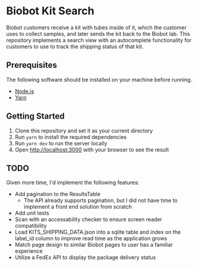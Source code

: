 # Biobot Kit Search

Biobot customers receive a kit with tubes inside of it, which the customer uses to collect samples, and later sends the kit back to the Biobot lab. This repository implements a search view with an autocomplete functionality for customers to use to track the shipping status of that kit.

## Prerequisites

The following software should be installed on your machine before running.

- [Node.js](https://nodejs.org/en/)
- [Yarn](https://classic.yarnpkg.com/en/docs/install)

## Getting Started

1. Clone this repository and set it as your current directory
2. Run `yarn` to install the required dependencies
3. Run `yarn dev` to run the server locally
4. Open [http://localhost:3000](http://localhost:3000) with your browser to see the result

## TODO

Given more time, I'd implement the following features:

- Add pagination to the ResultsTable
  - The API already supports pagination, but I did not have time to implement a front end solution from scratch
- Add unit tests
- Scan with an accessability checker to ensure screen reader compatibility
- Load KITS_SHIPPING_DATA.json into a sqlite table and index on the label_id column to improve read time as the application grows
- Match page design to similar Biobot pages to user has a familiar experience
- Utilize a FedEx API to display the package delivery status
